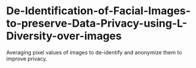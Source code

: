 # De-Identification-of-Facial-Images-to-preserve-Data-Privacy-using-L-Diversity-over-images
Averaging pixel values of images to de-identify and anonymize them to improve privacy.
